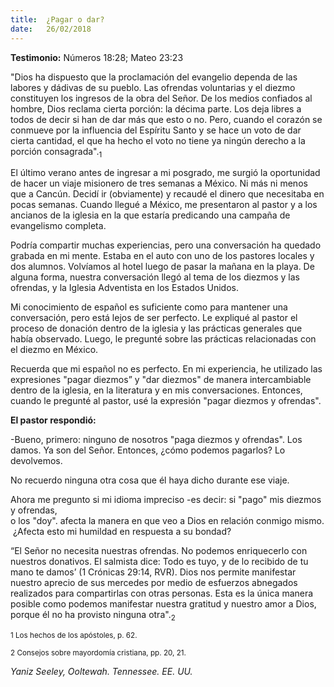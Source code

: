 ```yaml
---
title:  ¿Pagar o dar? 
date:   26/02/2018
---
```


**Testimonio:** Números 18:28; Mateo 23:23 

"Dios ha dispuesto que la proclamación del evangelio dependa de las labores y dádivas de su pueblo. Las ofrendas voluntarias y el diezmo constituyen los ingresos de la obra del Señor. De los medios confiados al hombre, Dios reclama cierta porción: la décima parte. Los deja libres a todos de decir si han de dar más que esto o no. Pero, cuando el corazón se conmueve por la influencia del Espíritu Santo y se hace un voto de dar cierta cantidad, el que ha hecho el voto no tiene ya ningún derecho a la porción consagrada".<sub>1</sub> 

El último verano antes de ingresar a mi posgrado, me surgió la oportunidad de hacer un viaje misionero de tres semanas a México. Ni más ni menos que a Cancún. Decidí ir (obviamente) y recaudé el dinero que necesitaba en pocas semanas. Cuando llegué a México, me presentaron al pastor y a los ancianos de la iglesia en la que estaría predicando una campaña de evangelismo completa. 

Podría compartir muchas experiencias, pero una conversación ha quedado grabada en mi mente. Estaba en el auto con uno de los pastores locales y dos alumnos. Volvíamos al hotel luego de pasar la mañana en la playa. De alguna forma, nuestra conversación llegó al tema de los diezmos y las ofrendas, y la Iglesia Adventista en los Estados Unidos. 

Mi conocimiento de español es suficiente como para mantener una conversación, pero está lejos de ser perfecto. Le expliqué al pastor el proceso de donación dentro de la iglesia y las prácticas generales que había observado. Luego, le pregunté sobre las prácticas relacionadas con el diezmo en México. 

Recuerda que mi español no es perfecto. En mi experiencia, he utilizado las expresiones "pagar diezmos” y "dar diezmos" de manera intercambiable dentro de la iglesia, en la literatura y en mis conversaciones. Entonces, cuando le pregunté al pastor, usé la expresión "pagar diezmos y ofrendas". 

**El pastor respondió:**

-Bueno, primero: ninguno de nosotros "paga diezmos y ofrendas". Los damos. Ya son del Señor. Entonces, ¿cómo podemos pagarlos? Lo devolvemos. 

No recuerdo ninguna otra cosa que él haya dicho durante ese viaje. 

Ahora me pregunto si mi idioma impreciso -es decir: si "pago" mis diezmos y ofrendas, o los "doy". afecta la manera en que veo a Dios en relación conmigo mismo. ¿Afecta esto mi humildad en respuesta a su bondad? 

“El Señor no necesita nuestras ofrendas. No podemos enriquecerlo con nuestros donativos. El salmista dice: Todo es tuyo, y de lo recibido de tu mano te damos’ (1 Crónicas 29:14, RVR). Dios nos permite manifestar nuestro aprecio de sus mercedes por medio de esfuerzos abnegados realizados para compartirlas con otras personas. Esta es la única manera posible como podemos manifestar nuestra gratitud y nuestro amor a Dios, porque él no ha provisto ninguna otra".<sub>2</sub> 

<sub>1 Los hechos de los apóstoles, p. 62. </sub>

<sub>2 Consejos sobre mayordomía cristiana, pp. 20, 21. </sub>

_Yaniz Seeley, Ooltewah. Tennessee. EE. UU._ 
